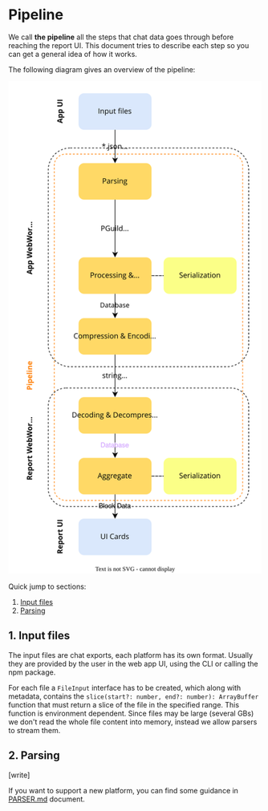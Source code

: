 # Pipeline

We call **the pipeline** all the steps that chat data goes through before reaching the report UI. This document tries to describe each step so you can get a general idea of how it works.

The following diagram gives an overview of the pipeline:

<img src="./media/pipeline.svg">

Quick jump to sections:

1. [Input files](#input-files)
2. [Parsing](#parsing)


## 1. Input files

The input files are chat exports, each platform has its own format. Usually they are provided by the user in the web app UI, using the CLI or calling the npm package.

For each file a `FileInput` interface has to be created, which along with metadata, contains the `slice(start?: number, end?: number): ArrayBuffer` function that must return a slice of the file in the specified range. This function is environment dependent. Since files may be large (several GBs) we don't read the whole file content into memory, instead we allow parsers to stream them. 

## 2. Parsing

[write]

If you want to support a new platform, you can find some guidance in [PARSER.md](./PARSER.md) document.
